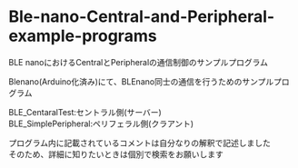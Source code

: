 # Ble-nano-Central-and-Peripheral-example-programs
BLE nanoにおけるCentralとPeripheralの通信制御のサンプルプログラム

Blenano(Arduino化済み)にて、BLEnano同士の通信を行うためのサンプルプログラム  

BLE_CentaralTest:セントラル側(サーバー)  
BLE_SimplePeripheral:ペリフェラル側(クラアント)  

プログラム内に記載されているコメントは自分なりの解釈で記述しました  
そのため、詳細に知りたいときは個別で検索をお願いします  
